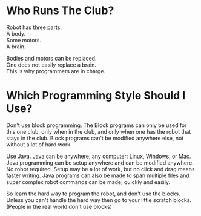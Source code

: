 # Who Runs The Club?

Robot has three parts.   
A body.  
Some motors.  
A brain.  

Bodies and motors can be replaced.  
One does not easily replace a brain.  
This is why programmers are in charge.  

# Which Programming Style Should I Use?

Don't use block programming.  The Block programs can only be used for this one club, only when in the club, and only when one has the robot that stays in the club.  Block programs can't be modified anywhere else, not without a lot of hard work.

Use Java. Java can be anywhere, any computer: Linux, Windows, or Mac.  Java programming can be setup anywhere and can be modified anywhere.  No robot required.  Setup may be a lot of work, but no click and drag means faster writing. Java programs can also be made to span multiple files and super complex robot commands can be made, quickly and easily.

So learn the hard way to program the robot, and don't use the blocks.  Unless you can't handle the hard way then go to your little scratch blocks. (People in the real world don't use blocks)
